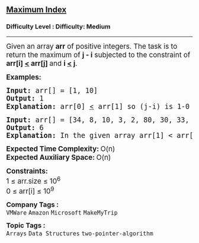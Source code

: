 <h2><a href="https://www.geeksforgeeks.org/problems/maximum-index-1587115620/1?page=1&status=unsolved&sortBy=submissions">Maximum Index</a></h2><h3>Difficulty Level : Difficulty: Medium</h3><hr><div class="problems_problem_content__Xm_eO"><p><span style="font-size: 14pt;">Given an array <strong>arr</strong> of positive integers. The task is to return the maximum of <strong>j - i</strong> subjected to the constraint of <strong>arr[i] <u>&lt;</u> arr[j] </strong>and <strong>i <u>&lt;</u>&nbsp;j</strong>.</span></p>
<p><span style="font-size: 14pt;"><strong>Examples:</strong></span></p>
<pre><span style="font-size: 14pt;"><strong>Input: </strong>arr[] = [1, 10]
<strong>Output: </strong>1<strong>
Explanation: </strong>arr[0] <u style="font-family: -apple-system, BlinkMacSystemFont, 'Segoe UI', Roboto, Oxygen, Ubuntu, Cantarell, 'Open Sans', 'Helvetica Neue', sans-serif;">&lt;</u> arr[1] so (j-i) is 1-0 = 1.</span></pre>
<pre><span style="font-size: 14pt;"><strong>Input: </strong>arr[] = [34, 8, 10, 3, 2, 80, 30, 33, 1]
<strong>Output: </strong>6<strong>
Explanation: </strong>In the given array arr[1] &lt; arr[7] satisfying the required condition(arr[i] <u>&lt;</u> arr[j]) thus giving the maximum difference of j - i which is 6(7-1).
</span></pre>
<p><span style="font-size: 14pt;"><strong>Expected Time Complexity:&nbsp;</strong>O(n)<br><strong>Expected Auxiliary Space:&nbsp;</strong>O(n)</span></p>
<p><span style="font-size: 14pt;"><strong>Constraints:</strong><br>1 ≤ arr.size ≤ 10<sup>6</sup><br>0 ≤ arr[i] ≤ 10<sup>9</sup></span></p></div><p><span style=font-size:18px><strong>Company Tags : </strong><br><code>VMWare</code>&nbsp;<code>Amazon</code>&nbsp;<code>Microsoft</code>&nbsp;<code>MakeMyTrip</code>&nbsp;<br><p><span style=font-size:18px><strong>Topic Tags : </strong><br><code>Arrays</code>&nbsp;<code>Data Structures</code>&nbsp;<code>two-pointer-algorithm</code>&nbsp;